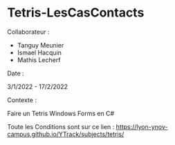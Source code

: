 # Tetris-LesCasContacts

Collaborateur : 

- Tanguy Meunier
- Ismael Hacquin 
- Mathis Lecherf

Date : 

3/1/2022 - 17/2/2022

Contexte : 

Faire un Tetris Windows Forms en C# 

Toute les Conditions sont sur ce lien : https://lyon-ynov-campus.github.io/YTrack/subjects/tetris/
